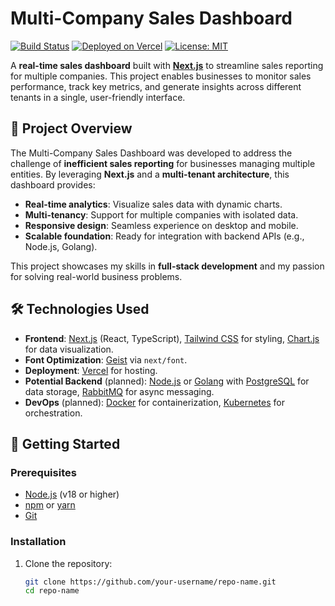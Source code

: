# Multi-Company Sales Dashboard

[![Build Status](https://img.shields.io/github/actions/workflow/status/your-username/repo-name/ci.yml?branch=main)](https://github.com/your-username/repo-name/actions)
[![Deployed on Vercel](https://img.shields.io/badge/Vercel-Deployed-black)](https://your-app.vercel.app)
[![License: MIT](https://img.shields.io/badge/License-MIT-yellow.svg)](https://opensource.org/licenses/MIT)

A **real-time sales dashboard** built with **[Next.js](https://nextjs.org)** to streamline sales reporting for multiple companies. This project enables businesses to monitor sales performance, track key metrics, and generate insights across different tenants in a single, user-friendly interface.

## 🎯 Project Overview

The Multi-Company Sales Dashboard was developed to address the challenge of **inefficient sales reporting** for businesses managing multiple entities. By leveraging **Next.js** and a **multi-tenant architecture**, this dashboard provides:

- **Real-time analytics**: Visualize sales data with dynamic charts.
- **Multi-tenancy**: Support for multiple companies with isolated data.
- **Responsive design**: Seamless experience on desktop and mobile.
- **Scalable foundation**: Ready for integration with backend APIs (e.g., Node.js, Golang).

This project showcases my skills in **full-stack development** and my passion for solving real-world business problems.

## 🛠️ Technologies Used

- **Frontend**: [Next.js](https://nextjs.org) (React, TypeScript), [Tailwind CSS](https://tailwindcss.com) for styling, [Chart.js](https://www.chartjs.org) for data visualization.
- **Font Optimization**: [Geist](https://vercel.com/font) via `next/font`.
- **Deployment**: [Vercel](https://vercel.com) for hosting.
- **Potential Backend** (planned): [Node.js](https://nodejs.org) or [Golang](https://golang.org) with [PostgreSQL](https://www.postgresql.org) for data storage, [RabbitMQ](https://www.rabbitmq.com) for async messaging.
- **DevOps** (planned): [Docker](https://www.docker.com) for containerization, [Kubernetes](https://kubernetes.io) for orchestration.

## 🚀 Getting Started

### Prerequisites

- [Node.js](https://nodejs.org) (v18 or higher)
- [npm](https://www.npmjs.com) or [yarn](https://yarnpkg.com)
- [Git](https://git-scm.com)

### Installation

1. Clone the repository:
   ```bash
   git clone https://github.com/your-username/repo-name.git
   cd repo-name
   ```
